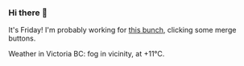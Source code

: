 ### Hi there :wave:

It's Friday! I'm probably working for [this bunch](https://github.com/kohofinancial), clicking some merge buttons.

Weather in Victoria BC: fog in vicinity, at +11°C.
